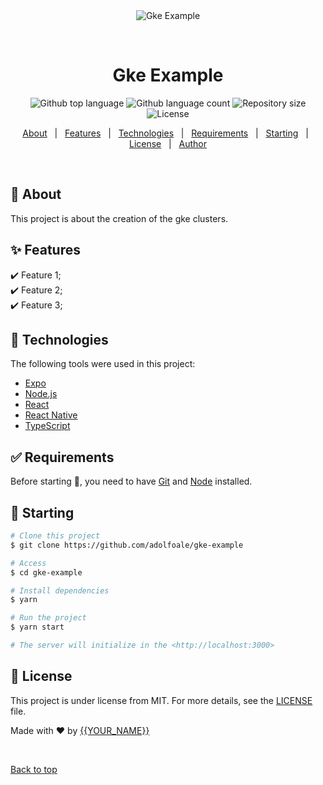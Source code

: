 <div align="center" id="top"> 
  <img src="./.github/app.gif" alt="Gke Example" />

  &#xa0;

  <!-- <a href="https://gkeexample.netlify.app">Demo</a> -->
</div>

<h1 align="center">Gke Example</h1>

<p align="center">
  <img alt="Github top language" src="https://img.shields.io/github/languages/top/adolfoale/gke-example?color=56BEB8">

  <img alt="Github language count" src="https://img.shields.io/github/languages/count/adolfoale/gke-example?color=56BEB8">

  <img alt="Repository size" src="https://img.shields.io/github/repo-size/adolfoale/gke-example?color=56BEB8">

  <img alt="License" src="https://img.shields.io/github/license/adolfoale/gke-example?color=56BEB8">

  <!-- <img alt="Github issues" src="https://img.shields.io/github/issues/adolfoale/gke-example?color=56BEB8" /> -->

  <!-- <img alt="Github forks" src="https://img.shields.io/github/forks/adolfoale/gke-example?color=56BEB8" /> -->

  <!-- <img alt="Github stars" src="https://img.shields.io/github/stars/adolfoale/gke-example?color=56BEB8" /> -->
</p>

<!-- Status -->

<!-- <h4 align="center"> 
	🚧  Gke Example 🚀 Under construction...  🚧
</h4> 

<hr> -->

<p align="center">
  <a href="#dart-about">About</a> &#xa0; | &#xa0; 
  <a href="#sparkles-features">Features</a> &#xa0; | &#xa0;
  <a href="#rocket-technologies">Technologies</a> &#xa0; | &#xa0;
  <a href="#white_check_mark-requirements">Requirements</a> &#xa0; | &#xa0;
  <a href="#checkered_flag-starting">Starting</a> &#xa0; | &#xa0;
  <a href="#memo-license">License</a> &#xa0; | &#xa0;
  <a href="https://github.com/adolfoale" target="_blank">Author</a>
</p>

<br>

## :dart: About ##

This project is about the creation of the gke clusters.

## :sparkles: Features ##

:heavy_check_mark: Feature 1;\
:heavy_check_mark: Feature 2;\
:heavy_check_mark: Feature 3;

## :rocket: Technologies ##

The following tools were used in this project:

- [Expo](https://expo.io/)
- [Node.js](https://nodejs.org/en/)
- [React](https://pt-br.reactjs.org/)
- [React Native](https://reactnative.dev/)
- [TypeScript](https://www.typescriptlang.org/)

## :white_check_mark: Requirements ##

Before starting :checkered_flag:, you need to have [Git](https://git-scm.com) and [Node](https://nodejs.org/en/) installed.

## :checkered_flag: Starting ##

```bash
# Clone this project
$ git clone https://github.com/adolfoale/gke-example

# Access
$ cd gke-example

# Install dependencies
$ yarn

# Run the project
$ yarn start

# The server will initialize in the <http://localhost:3000>
```

## :memo: License ##

This project is under license from MIT. For more details, see the [LICENSE](LICENSE.md) file.


Made with :heart: by <a href="https://github.com/adolfoale" target="_blank">{{YOUR_NAME}}</a>

&#xa0;

<a href="#top">Back to top</a>
